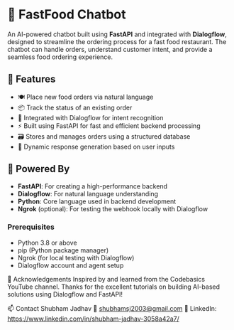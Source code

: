 # 🍔 FastFood Chatbot

An AI-powered chatbot built using **FastAPI** and integrated with **Dialogflow**, designed to streamline the ordering process for a fast food restaurant. The chatbot can handle orders, understand customer intent, and provide a seamless food ordering experience.

## 🚀 Features

- 🍽️ Place new food orders via natural language
- 📦 Track the status of an existing order
- 🧠 Integrated with Dialogflow for intent recognition
- ⚡ Built using FastAPI for fast and efficient backend processing
- 🗃️ Stores and manages orders using a structured database
- 🔄 Dynamic response generation based on user inputs

## 🧠 Powered By

- **FastAPI**: For creating a high-performance backend
- **Dialogflow**: For natural language understanding
- **Python**: Core language used in backend development
- **Ngrok** (optional): For testing the webhook locally with Dialogflow

### Prerequisites

- Python 3.8 or above
- pip (Python package manager)
- Ngrok (for local testing with Dialogflow)
- Dialogflow account and agent setup

🙌 Acknowledgements
Inspired by and learned from the Codebasics YouTube channel.
Thanks for the excellent tutorials on building AI-based solutions using Dialogflow and FastAPI!

📫 Contact
Shubham Jadhav
📧 shubhamsj2003@gmail.com
🔗 LinkedIn: https://www.linkedin.com/in/shubham-jadhav-3058a42a7/

